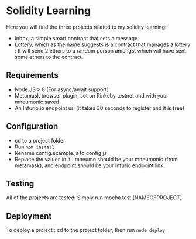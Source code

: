 # Solidity Learning

Here you will find the three projects related to my solidity learning:

- Inbox, a simple smart contract that sets a message 
- Lottery, which as the name suggests is a contract that manages a lottery : It will send 2 ethers to a random person amongst which will have sent some ethers to the contract.


## Requirements 

- Node.JS > 8 (For async/await support)
- Metamask browser plugin, set on Rinkeby testnet and with your mneumonic saved
- An Infurio.io endpoint url (it takes 30 seconds to register and it is free)

## Configuration

- cd to a project folder
- Run `npm install`
- Rename config.example.js to config.js
- Replace the values in it : mneumo should be your mneumonic (from metamask), and endpoint should be your Infurio endpoint link.


## Testing
All of the projects are tested: 
Simply run mocha test [NAMEOFPROJECT]

## Deployment

To deploy a project : 
cd to the project folder, then run `node deploy`
